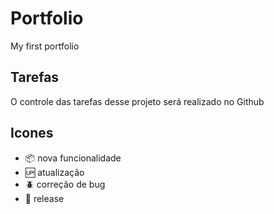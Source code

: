 # Portfolio

My first portfolio

## Tarefas

O controle das tarefas desse projeto será realizado no Github

## Icones

- :package: nova funcionalidade
- :up: atualização
- :beetle: correção de bug
- :checkered_flag: release
